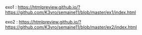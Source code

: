 
exo1 : https://htmlpreview.github.io/?https://github.com/K3vro/semaine11/blob/master/ex1/index.html

exo2 : https://htmlpreview.github.io/?https://github.com/K3vro/semaine11/blob/master/ex2/index.html
